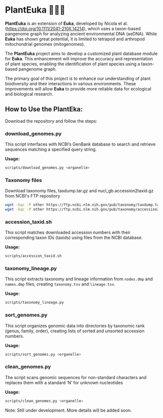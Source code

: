 # PlantEuka 🌱🌿🌻

**PlantEuka** is an extension of **Euka**, developed by Nicola et al. (https://doi.org/10.1111/2041-210X.14214), which uses a taxon-based pangenome graph for analyzing ancient environmental DNA (aeDNA). While **Euka** has shown great potential, it is limited to tetrapod and arthropod mitochondrial genomes (mitogenomes).

The **PlantEuka** project aims to develop a customized plant database module for **Euka**. This enhancement will improve the accuracy and representation of plant species, enabling the identification of plant species using a taxon-based pangenome graph.

The primary goal of this project is to enhance our understanding of plant biodiversity and their interactions in various environments. These improvements will allow **Euka** to provide more reliable data for ecological and biological research.

## How to Use the PlantEka:

Download the repository and follow the steps:

### download_genomes.py

This script interfaces with NCBI’s GenBank database to search and retrieve sequences matching a specified query string.

**Usage:** 
```bash
scripts/download_genomes.py <organelle>
```

### Taxonomy files 

Download taxonomy files, taxdump.tar.gz and nucl_gb.accession2taxid.gz from NCBI's FTP repository 

```bash
wget -bqc -P other https://ftp.ncbi.nlm.nih.gov/pub/taxonomy/taxdump.tar.gz
wget -bqc -P other https://ftp.ncbi.nlm.nih.gov/pub/taxonomy/accession2taxid/nucl_gb.accession2taxid.gz
```

### accession_taxid.sh

This script matches downloaded accession numbers with their corresponding taxon IDs (taxids) using files from the NCBI database.

**Usage:** 
```bash
scripts/accession_taxid.sh
```

### taxonomy_lineage.py

This script extracts taxonomy and lineage information from `nodes.dmp` and `names.dmp` files, creating `taxonomy.tsv` and `lineage.tsv`.

**Usage:** 
```bash
scripts/taxonomy_lineage.py
```

### sort_genomes.py

This script organizes genomic data into directories by taxonomic rank (genus, family, order), creating lists of sorted and unsorted accession numbers.

**Usage:** 
```bash
scripts/sort_genomes.py <organelle>
```

### clean_genomes.py

The script scans genomic sequences for non-standard characters and replaces them with a standard ’N’ for unknown nucleotides

**Usage:** 
```bash
scripts/clean_genomes.py <organelle>
```

Note: Still under development. More details will be added soon.
